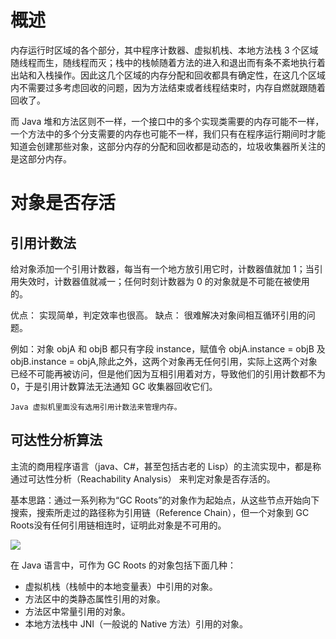 # 概述

内存运行时区域的各个部分，其中程序计数器、虚拟机栈、本地方法栈 3 个区域随线程而生，随线程而灭；栈中的栈帧随着方法的进入和退出而有条不紊地执行着出站和入栈操作。因此这几个区域的内存分配和回收都具有确定性，在这几个区域内不需要过多考虑回收的问题，因为方法结束或者线程结束时，内存自燃就跟随着回收了。

而 Java 堆和方法区则不一样，一个接口中的多个实现类需要的内存可能不一样，一个方法中的多个分支需要的内存也可能不一样，我们只有在程序运行期间时才能知道会创建那些对象，这部分内存的分配和回收都是动态的，垃圾收集器所关注的是这部分内存。

# 对象是否存活

## 引用计数法

给对象添加一个引用计数器，每当有一个地方放引用它时，计数器值就加 1；当引用失效时，计数器值就减一；任何时刻计数器为 0 的对象就是不可能在被使用的。

优点： 实现简单，判定效率也很高。
缺点： 很难解决对象间相互循环引用的问题。

例如：对象 objA 和 objB 都只有字段 instance，赋值令 objA.instance = objB 及 objB.instance = objA,除此之外，这两个对象再无任何引用，实际上这两个对象已经不可能再被访问，但是他们因为互相引用着对方，导致他们的引用计数都不为 0，于是引用计数算法无法通知 GC 收集器回收它们。

`Java 虚拟机里面没有选用引用计数法来管理内存。`

## 可达性分析算法

主流的商用程序语言（java、C#，甚至包括古老的 Lisp）的主流实现中，都是称通过可达性分析（Reachability Analysis）
来判定对象是否存活的。

基本思路：通过一系列称为“GC Roots”的对象作为起始点，从这些节点开始向下搜索，搜索所走过的路径称为引用链（Reference Chain），但一个对象到 GC Roots没有任何引用链相连时，证明此对象是不可用的。

![](https://img-blog.csdn.net/20170713090159517?watermark/2/text/aHR0cDovL2Jsb2cuY3Nkbi5uZXQvUXVpbm5Ob3JyaXM=/font/5a6L5L2T/fontsize/400/fill/I0JBQkFCMA==/dissolve/70/gravity/SouthEast)

在 Java 语言中，可作为 GC Roots 的对象包括下面几种：
- 虚拟机栈（栈帧中的本地变量表）中引用的对象。
- 方法区中的类静态属性引用的对象。
- 方法区中常量引用的对象。
- 本地方法栈中 JNI（一般说的 Native 方法）引用的对象。